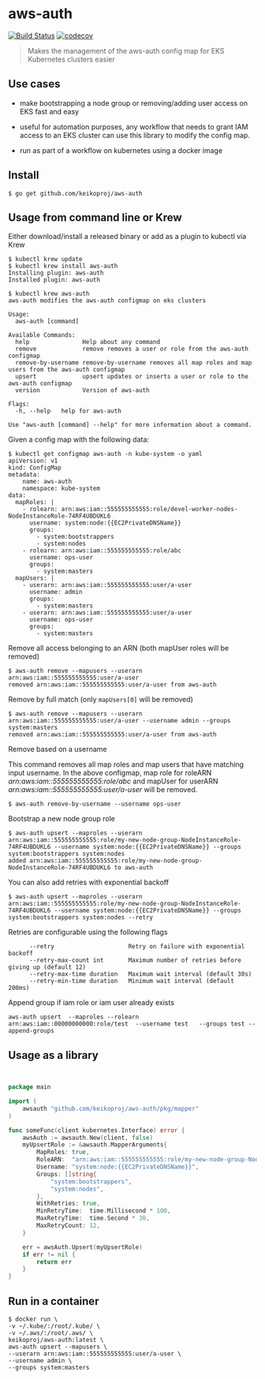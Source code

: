 
# aws-auth
[![Build Status](https://travis-ci.org/keikoproj/aws-auth.svg?branch=master)](https://travis-ci.org/keikoproj/aws-auth)
[![codecov](https://codecov.io/gh/keikoproj/aws-auth/branch/master/graph/badge.svg)](https://codecov.io/gh/keikoproj/aws-auth)


> Makes the management of the aws-auth config map for EKS Kubernetes clusters easier

## Use cases

- make bootstrapping a node group or removing/adding user access on EKS fast and easy

- useful for automation purposes, any workflow that needs to grant IAM access to an EKS cluster can use this library to modify the config map.

- run as part of a workflow on kubernetes using a docker image

## Install

```text
$ go get github.com/keikoproj/aws-auth
```

## Usage from command line or Krew

Either download/install a released binary or add as a plugin to kubectl via Krew

```text
$ kubectl krew update
$ kubectl krew install aws-auth
Installing plugin: aws-auth
Installed plugin: aws-auth

$ kubectl krew aws-auth
aws-auth modifies the aws-auth configmap on eks clusters

Usage:
  aws-auth [command]

Available Commands:
  help               Help about any command
  remove             remove removes a user or role from the aws-auth configmap
  remove-by-username remove-by-username removes all map roles and map users from the aws-auth configmap
  upsert             upsert updates or inserts a user or role to the aws-auth configmap
  version            Version of aws-auth

Flags:
  -h, --help   help for aws-auth

Use "aws-auth [command] --help" for more information about a command.
```

Given a config map with the following data:

```text
$ kubectl get configmap aws-auth -n kube-system -o yaml
apiVersion: v1
kind: ConfigMap
metadata:
    name: aws-auth
    namespace: kube-system
data:
  mapRoles: |
    - rolearn: arn:aws:iam::555555555555:role/devel-worker-nodes-NodeInstanceRole-74RF4UBDUKL6
      username: system:node:{{EC2PrivateDNSName}}
      groups:
        - system:bootstrappers
        - system:nodes
    - rolearn: arn:aws:iam::555555555555:role/abc
      username: ops-user
      groups:
        - system:masters
  mapUsers: |
    - userarn: arn:aws:iam::555555555555:user/a-user
      username: admin
      groups:
        - system:masters
    - userarn: arn:aws:iam::555555555555:user/a-user
      username: ops-user
      groups:
        - system:masters
```

Remove all access belonging to an ARN (both mapUser roles will be removed)

```text
$ aws-auth remove --mapusers --userarn arn:aws:iam::555555555555:user/a-user
removed arn:aws:iam::555555555555:user/a-user from aws-auth
```

Remove by full match (only `mapUsers[0]` will be removed)

```text
$ aws-auth remove --mapusers --userarn arn:aws:iam::555555555555:user/a-user --username admin --groups system:masters
removed arn:aws:iam::555555555555:user/a-user from aws-auth
```

Remove based on a username

This command removes all map roles and map users that have matching input username. In the above configmap, map role for roleARN *arn:aws:iam::555555555555:role/abc* and mapUser for userARN *arn:aws:iam::555555555555:user/a-user* will be removed.

```text
$ aws-auth remove-by-username --username ops-user
```


Bootstrap a new node group role

```text
$ aws-auth upsert --maproles --userarn arn:aws:iam::555555555555:role/my-new-node-group-NodeInstanceRole-74RF4UBDUKL6 --username system:node:{{EC2PrivateDNSName}} --groups system:bootstrappers system:nodes
added arn:aws:iam::555555555555:role/my-new-node-group-NodeInstanceRole-74RF4UBDUKL6 to aws-auth
```

You can also add retries with exponential backoff

```text
$ aws-auth upsert --maproles --userarn arn:aws:iam::555555555555:role/my-new-node-group-NodeInstanceRole-74RF4UBDUKL6 --username system:node:{{EC2PrivateDNSName}} --groups system:bootstrappers system:nodes --retry
```

Retries are configurable using the following flags

```text
      --retry                     Retry on failure with exponential backoff
      --retry-max-count int       Maximum number of retries before giving up (default 12)
      --retry-max-time duration   Maximum wait interval (default 30s)
      --retry-min-time duration   Minimum wait interval (default 200ms)
```


Append group if iam role or iam user already exists

```
aws-auth upsert  --maproles --rolearn arn:aws:iam::00000000000:role/test  --username test   --groups test --append-groups
```
## Usage as a library

```go


package main

import (
    awsauth "github.com/keikoproj/aws-auth/pkg/mapper"
)

func someFunc(client kubernetes.Interface) error {
    awsAuth := awsauth.New(client, false)
    myUpsertRole := &awsauth.MapperArguments{
        MapRoles: true,
        RoleARN:  "arn:aws:iam::555555555555:role/my-new-node-group-NodeInstanceRole-74RF4UBDUKL6",
        Username: "system:node:{{EC2PrivateDNSName}}",
        Groups: []string{
            "system:bootstrappers",
            "system:nodes",
        },
        WithRetries: true,
        MinRetryTime:  time.Millisecond * 100,
        MaxRetryTime:  time.Second * 30,
        MaxRetryCount: 12,
    }

    err = awsAuth.Upsert(myUpsertRole)
    if err != nil {
        return err
    }
}

```

## Run in a container

```shell
$ docker run \
-v ~/.kube/:/root/.kube/ \
-v ~/.aws/:/root/.aws/ \
keikoproj/aws-auth:latest \
aws-auth upsert --mapusers \
--userarn arn:aws:iam::555555555555:user/a-user \
--username admin \
--groups system:masters
```
